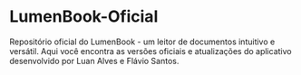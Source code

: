 # LumenBook-Oficial
Repositório oficial do LumenBook - um leitor de documentos intuitivo e versátil. Aqui você encontra as versões oficiais e atualizações do aplicativo desenvolvido por Luan Alves e Flávio Santos.

